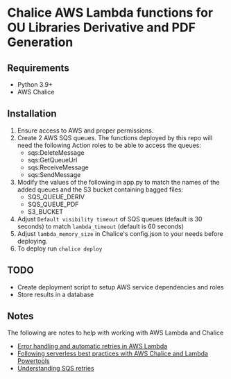 Chalice AWS Lambda functions for OU Libraries Derivative and PDF Generation
===

## Requirements

* Python 3.9+
* AWS Chalice

## Installation

1. Ensure access to AWS and proper permissions.
1. Create 2 AWS SQS queues. The functions deployed by this repo will need the following Action roles to be able to access the queues:
    * sqs:DeleteMessage
    * sqs:GetQueueUrl
    * sqs:ReceiveMessage
    * sqs:SendMessage
1. Modify the values of the following in app.py to match the names of the added queues and the S3 bucket containing bagged files:
    * SQS_QUEUE_DERIV
    * SQS_QUEUE_PDF
    * S3_BUCKET
1. Adjust `Default visibility timeout` of SQS queues (default is 30 seconds) to match `lambda_timeout` (default is 60 seconds)
1. Adjust `lambda_memory_size` in Chalice's config.json to your needs before deploying.
1. To deploy run `chalice deploy`

## TODO
* Create deployment script to setup AWS service dependencies and roles
* Store results in a database

## Notes
The following are notes to help with working with AWS Lambda and Chalice

* [Error handling and automatic retries in AWS Lambda](https://docs.aws.amazon.com/lambda/latest/dg/invocation-retries.html)
* [Following serverless best practices with AWS Chalice and Lambda Powertools](https://aws.amazon.com/blogs/developer/following-serverless-best-practices-with-aws-chalice-and-lambda-powertools/)
* [Understanding SQS retries](https://docs.aws.amazon.com/lambda/latest/operatorguide/sqs-retries.html)